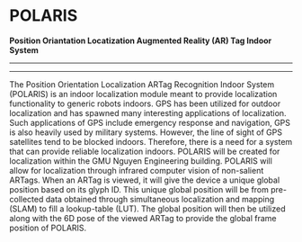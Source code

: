 # POLARIS
**Position Oriantation Locatization Augmented Reality (AR) Tag Indoor System**
*******************************************************************************
*******************************************************************************

The Position Orientation Localization ARTag Recognition Indoor System (POLARIS)
is an indoor localization module meant to provide localization functionality to
generic robots indoors. GPS has been utilized for outdoor localization and has
spawned many interesting applications of localization. Such applications of GPS
include emergency response and navigation, GPS is also heavily used by military
systems. However, the line of sight of GPS satellites tend to be blocked 
indoors. Therefore, there is a need for a system that can provide reliable
localization indoors. POLARIS will be created for localization within the GMU
Nguyen Engineering building. POLARIS will allow for localization through 
infrared computer vision of non-salient ARTags. When an ARTag is viewed, it 
will give the device a unique global position based on its glyph ID. This 
unique global position will be from pre-collected data obtained through 
simultaneous localization and mapping (SLAM) to fill a lookup-table (LUT). The
global position will then be utilized along with the 6D pose of the viewed 
ARTag to provide the global frame position of POLARIS.

